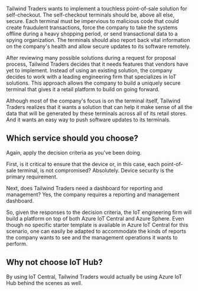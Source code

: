 Tailwind Traders wants to implement a touchless point-of-sale solution for self-checkout.  The self-checkout terminals should be, above all else, secure. Each terminal must be impervious to malicious code that could create fraudulent transactions, force the company to take the systems offline during a heavy shopping period, or send transactional data to a spying organization.  The terminals should also report back vital information on the company's health and allow secure updates to its software remotely.

After reviewing many possible solutions during a request for proposal process, Tailwind Traders decides that it needs features that vendors have yet to implement. Instead of using an existing solution, the company decides to work with a leading engineering firm that specializes in IoT solutions. This approach allows the company to build a uniquely secure terminal that gives it a retail platform to build on going forward.

Although most of the company's focus is on the terminal itself, Tailwind Traders realizes that it wants a solution that can help it make sense of all the data that will be generated by these terminals across all of its retail stores. And it wants an easy way to push software updates to its terminals.

## Which service should you choose?

Again, apply the decision criteria as you've been doing.

First, is it critical to ensure that the device or, in this case, each point-of-sale terminal, is not compromised?  Absolutely.  Device security is the primary requirement.

Next, does Tailwind Traders need a dashboard for reporting and management?  Yes, the company requires a reporting and management dashboard.

So, given the responses to the decision criteria, the IoT engineering firm will build a platform on top of both Azure IoT Central and Azure Sphere.  Even though no specific starter template is available in Azure IoT Central for this scenario, one can easily be adapted to accommodate the kinds of reports the company wants to see and the management operations it wants to perform.

## Why not choose IoT Hub?

By using IoT Central, Tailwind Traders would actually be using Azure IoT Hub behind the scenes as well.
